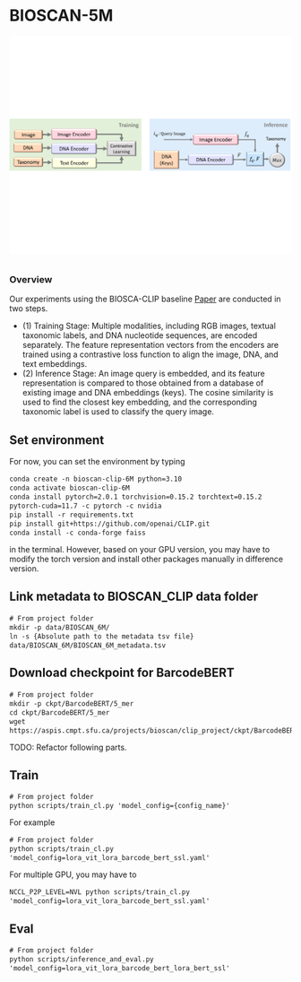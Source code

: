 # BIOSCAN-5M

![Alt Text](bioscan_clip.png)

###### <h3> Overview
Our experiments using the BIOSCA-CLIP baseline [Paper](https://arxiv.org/abs/2405.17537) are conducted in two steps. 
- (1) Training Stage: Multiple modalities, including RGB images, textual taxonomic labels, and DNA nucleotide sequences, are encoded separately. 
The feature representation vectors from the encoders are trained using a contrastive loss function to align the image, DNA, and text embeddings. 
- (2) Inference Stage: An image query is embedded, and its feature representation is compared to those obtained 
from a database of existing image and DNA embeddings (keys). The cosine similarity is used to find the closest key embedding, and the corresponding taxonomic label is used to classify the query image.

## Set environment
For now, you can set the environment by typing
```shell
conda create -n bioscan-clip-6M python=3.10
conda activate bioscan-clip-6M
conda install pytorch=2.0.1 torchvision=0.15.2 torchtext=0.15.2 pytorch-cuda=11.7 -c pytorch -c nvidia
pip install -r requirements.txt
pip install git+https://github.com/openai/CLIP.git
conda install -c conda-forge faiss

```
in the terminal. However, based on your GPU version, you may have to modify the torch version and install other packages manually in difference version.
## Link metadata to BIOSCAN_CLIP data folder
```shell
# From project folder
mkdir -p data/BIOSCAN_6M/
ln -s {Absolute path to the metadata tsv file} data/BIOSCAN_6M/BIOSCAN_6M_metadata.tsv
```

## Download checkpoint for BarcodeBERT
```shell
# From project folder
mkdir -p ckpt/BarcodeBERT/5_mer
cd ckpt/BarcodeBERT/5_mer
wget https://aspis.cmpt.sfu.ca/projects/bioscan/clip_project/ckpt/BarcodeBERT/model_41.pth
```

TODO: Refactor following parts.

## Train
```shell
# From project folder
python scripts/train_cl.py 'model_config={config_name}'
```
For example
```shell
# From project folder
python scripts/train_cl.py 'model_config=lora_vit_lora_barcode_bert_ssl.yaml'
```
For multiple GPU, you may have to
```shell
NCCL_P2P_LEVEL=NVL python scripts/train_cl.py 'model_config=lora_vit_lora_barcode_bert_ssl.yaml'
```

## Eval
```shell
# From project folder
python scripts/inference_and_eval.py 'model_config=lora_vit_lora_barcode_bert_lora_bert_ssl'
```
